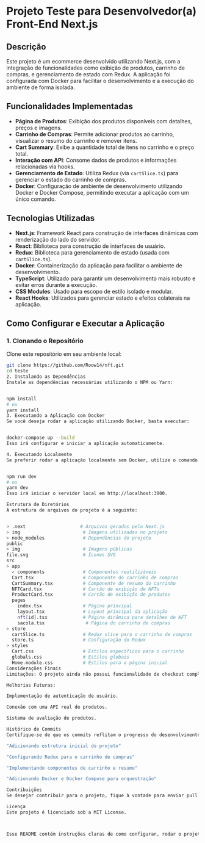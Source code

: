 # Projeto Teste para Desenvolvedor(a) Front-End Next.js

## Descrição

Este projeto é um ecommerce desenvolvido utilizando Next.js, com a integração de funcionalidades como exibição de produtos, carrinho de compras, e gerenciamento de estado com Redux. A aplicação foi configurada com Docker para facilitar o desenvolvimento e a execução do ambiente de forma isolada.

## Funcionalidades Implementadas

- **Página de Produtos**: Exibição dos produtos disponíveis com detalhes, preços e imagens.
- **Carrinho de Compras**: Permite adicionar produtos ao carrinho, visualizar o resumo do carrinho e remover itens.
- **Cart Summary**: Exibe a quantidade total de itens no carrinho e o preço total.
- **Interação com API**: Consome dados de produtos e informações relacionadas via hooks.
- **Gerenciamento de Estado**: Utiliza Redux (via `cartSlice.ts`) para gerenciar o estado do carrinho de compras.
- **Docker**: Configuração de ambiente de desenvolvimento utilizando Docker e Docker Compose, permitindo executar a aplicação com um único comando.

## Tecnologias Utilizadas

- **Next.js**: Framework React para construção de interfaces dinâmicas com renderização do lado do servidor.
- **React**: Biblioteca para construção de interfaces de usuário.
- **Redux**: Biblioteca para gerenciamento de estado (usada com `cartSlice.ts`).
- **Docker**: Containerização da aplicação para facilitar o ambiente de desenvolvimento.
- **TypeScript**: Utilizado para garantir um desenvolvimento mais robusto e evitar erros durante a execução.
- **CSS Modules**: Usado para escopo de estilo isolado e modular.
- **React Hooks**: Utilizados para gerenciar estado e efeitos colaterais na aplicação.

## Como Configurar e Executar a Aplicação

### 1. Clonando o Repositório

Clone este repositório em seu ambiente local:

```bash
git clone https://github.com/Roow14/nft.git
cd teste
2. Instalando as Dependências
Instale as dependências necessárias utilizando o NPM ou Yarn:


npm install
# ou
yarn install
3. Executando a Aplicação com Docker
Se você deseja rodar a aplicação utilizando Docker, basta executar:


docker-compose up --build
Isso irá configurar e iniciar a aplicação automaticamente.

4. Executando Localmente
Se preferir rodar a aplicação localmente sem Docker, utilize o comando:


npm run dev
# ou
yarn dev
Isso irá iniciar o servidor local em http://localhost:3000.

Estrutura de Diretórios
A estrutura de arquivos do projeto é a seguinte:


> .next                    # Arquivos gerados pelo Next.js
> img                       # Imagens utilizadas no projeto
> node_modules              # Dependências do projeto
public
> img                       # Imagens públicas
file.svg                    # Ícones SVG
src
> app
  ✓ components              # Componentes reutilizáveis
  Cart.tsx                  # Componente do carrinho de compras
  CartSummary.tsx           # Componente de resumo do carrinho
  NFTCard.tsx               # Cartão de exibição de NFTs
  ProductCard.tsx           # Cartão de exibição de produtos
  pages
    index.tsx               # Página principal
    layout.tsx              # Layout principal da aplicação
    nft[id].tsx             # Página dinâmica para detalhes de NFT
    sacola.tsx               # Página do carrinho de compras
> store
  cartSlice.ts              # Redux slice para o carrinho de compras
  store.ts                  # Configuração do Redux
> styles
  Cart.css                  # Estilos específicos para o carrinho
  globals.css               # Estilos globais
  Home.module.css           # Estilos para a página inicial
Considerações Finais
Limitações: O projeto ainda não possui funcionalidade de checkout completo, com integração de pagamento.

Melhorias Futuras:

Implementação de autenticação de usuário.

Conexão com uma API real de produtos.

Sistema de avaliação de produtos.

Histórico de Commits
Certifique-se de que os commits reflitam o progresso do desenvolvimento, com mensagens claras e objetivas, como por exemplo:

"Adicionando estrutura inicial do projeto"

"Configurando Redux para o carrinho de compras"

"Implementando componentes de carrinho e resumo"

"Adicionando Docker e Docker Compose para orquestração"

Contribuições
Se desejar contribuir para o projeto, fique à vontade para enviar pull requests. Caso encontre algum problema ou tenha sugestões de melhorias, abra uma issue.

Licença
Este projeto é licenciado sob a MIT License.



Esse README contém instruções claras de como configurar, rodar o projeto, uma descrição das funcionalidades, tecnologias utilizadas, e outras informações úteis sobre o andamento do desenvolvimento.
